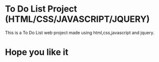 # To Do List Project (HTML/CSS/JAVASCRIPT/JQUERY)
This is a To Do List web project made using html,css,javascript and jquery.
# Hope you like it
